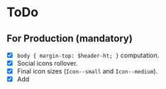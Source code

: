 # ToDo

## For Production (mandatory)

- [x] `body { margin-top: $header-ht; }` computation.
- [x] Social icons rollover.
- [x] Final icon sizes (`Icon--small` and `Icon--medium`).
- [x] Add <title> attr. to `.svg` files.
- [x] Refactor `.header` according to layout rules.
- [x] Remove minima theme styles (CSS).
- [x] Replace `.icon--small` and `.icon--large` icons and sizes (take a look at `_icons.scss`).
- [x] Mobile styles (responsive).
- [x] Clean up none-used CSS (commented code).
- [x] Minify, uglify, unify CSS files.
- [x] Create hamburger menu (mobile), and behaviour (JS).
- [x] Add `is-active` class to menu items: https://help.shopify.com/themes/liquid/filters/html-filters#script_tag
- [x] Add `is-opaque` class to `header__nav`, when scroll > 0.
- [x] `Close `header-nav` on click `js-nav-main-link` item`.
- [x] Reposition scroll towards category point (JS).

## Bugs

- [ ] Solve `.heading-sub-category` background image issue. Try single image
  with `background-size: contain` and truncate text (single line).
- [ ] "Llámanos" is not visible in "call-us.png", because is white text over
  white background (small devices only).

## Improvements (optional)

- [ ] Replace old `favicon.ico` for the new one.
- [ ] Minify, uglify, unify JS files: https://github.com/matthodan/jekyll-asset-pipeline
- [ ] Replace jQuery for Vanilla JS code.
- [ ] Remove minima theme: https://jekyllrb.com/docs/themes/#converting-gem-based-themes-to-regular-themes
- [ ] Change default locale from EN to ES.
- [ ] Move collections to specific folder: https://jekyllrb.com/docs/collections/
- [ ] Autoprefixer.
- [ ] Remove vendor-prefixes from `@mixin gradient-vertical` (if necessary).
- [ ] Check printed version.
- [ ] 404 page styles.

## Discarded

- Remove none used font faces (if any).
- Create new DatoCMS admin user (Rut).
